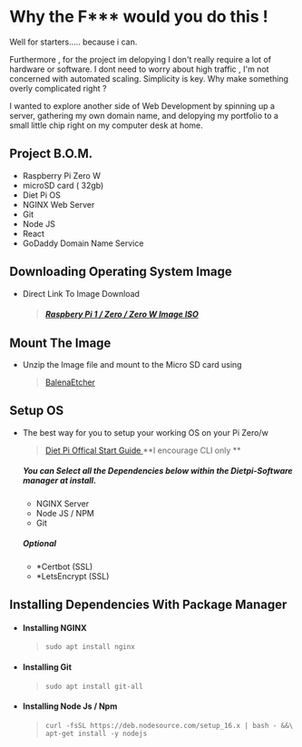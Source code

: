 # Why the F*** would you do this !

Well for starters..... because i can. 

Furthermore ,  for the project im delopying I don't really require a lot of hardware or software. I dont need to worry about high traffic , I'm not concerned with automated scaling. Simplicity is key. Why make something overly complicated right ?

I wanted to explore another side of Web Development by spinning up a server, gathering my own domain name, and delopying my portfolio to a small little chip right on my computer desk at home. 

## Project B.O.M.
- Raspberry Pi Zero W
- microSD card ( 32gb)
- Diet Pi OS 
- NGINX Web Server
- Git
- Node JS
- React
- GoDaddy Domain Name Service

## Downloading Operating System Image
- Direct Link To Image Download
	>#####  [Raspbery Pi 1 / Zero / Zero W Image ISO](https://dietpi.com/downloads/images/DietPi_RPi-ARMv6-Bullseye.7z)

## Mount The Image
 - Unzip the Image file and mount to the Micro SD card using 
	> [BalenaEtcher](https://www.balena.io/etcher/)
 
## Setup OS 

- The best way for you to setup your working OS on your Pi Zero/w
	>[Diet Pi Offical Start Guide ](https://dietpi.com/docs/getting_started/)
 **I encourage CLI only **
  ##### You can Select all the Dependencies below within the Dietpi-Software manager at install. 
	- NGINX Server 
   - Node JS / NPM
	- Git 
	 ##### Optional 
	- *Certbot (SSL) 
	- *LetsEncrypt (SSL)

## Installing Dependencies With Package Manager
-  #### Installing NGINX
	> `sudo apt install nginx`
- ####  Installing Git
	> `sudo apt install git-all`
- #### Installing Node Js / Npm 
	> `curl -fsSL https://deb.nodesource.com/setup_16.x | bash - &&\
apt-get install -y nodejs`
